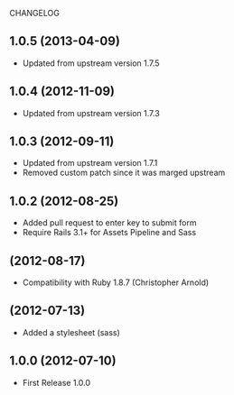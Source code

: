 CHANGELOG

## 1.0.5 (2013-04-09)

  * Updated from upstream version 1.7.5

## 1.0.4 (2012-11-09)

  * Updated from upstream version 1.7.3

## 1.0.3 (2012-09-11)

  * Updated from upstream version 1.7.1
  * Removed custom patch since it was marged upstream

## 1.0.2 (2012-08-25)

  * Added pull request to enter key to submit form
  * Require Rails 3.1+ for Assets Pipeline and Sass

## (2012-08-17)

  * Compatibility with Ruby 1.8.7 (Christopher Arnold)

## (2012-07-13)

  * Added a stylesheet (sass)

## 1.0.0 (2012-07-10)

  * First Release 1.0.0
